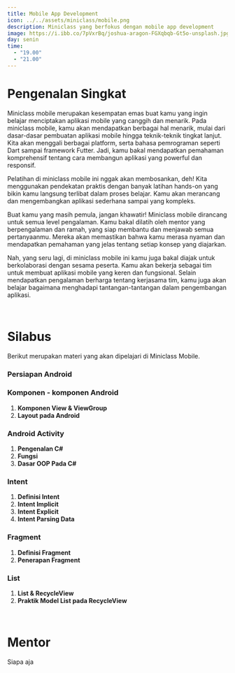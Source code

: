 ```yaml
---
title: Mobile App Development
icon: ../../assets/miniclass/mobile.png
description: Miniclass yang berfokus dengan mobile app development
image: https://i.ibb.co/7pVxrBq/joshua-aragon-FGXqbqb-Gt5o-unsplash.jpg
day: senin
time:
  - "19.00"
  - "21.00"
---
```


# Pengenalan Singkat
Miniclass mobile merupakan kesempatan emas buat kamu yang ingin belajar menciptakan aplikasi mobile yang canggih dan menarik. Pada miniclass mobile, kamu akan mendapatkan berbagai hal menarik, mulai dari dasar-dasar pembuatan aplikasi mobile hingga teknik-teknik tingkat lanjut. Kita akan menggali berbagai platform, serta bahasa pemrograman seperti Dart sampai framework Futter. Jadi, kamu bakal mendapatkan pemahaman komprehensif tentang cara membangun aplikasi yang powerful dan responsif.

Pelatihan di miniclass mobile ini nggak akan membosankan, deh! Kita menggunakan pendekatan praktis dengan banyak latihan hands-on yang bikin kamu langsung terlibat dalam proses belajar. Kamu akan merancang dan mengembangkan aplikasi sederhana sampai yang kompleks.

Buat kamu yang masih pemula, jangan khawatir! Miniclass mobile dirancang untuk semua level pengalaman. Kamu bakal dilatih oleh mentor yang berpengalaman dan ramah, yang siap membantu dan menjawab semua pertanyaanmu. Mereka akan memastikan bahwa kamu merasa nyaman dan mendapatkan pemahaman yang jelas tentang setiap konsep yang diajarkan.

Nah, yang seru lagi, di miniclass mobile ini kamu juga bakal diajak untuk berkolaborasi dengan sesama peserta. Kamu akan bekerja sebagai tim untuk membuat aplikasi mobile yang keren dan fungsional. Selain mendapatkan pengalaman berharga tentang kerjasama tim, kamu juga akan belajar bagaimana menghadapi tantangan-tantangan dalam pengembangan aplikasi.

&nbsp;
# Silabus
Berikut merupakan materi yang akan dipelajari di Miniclass Mobile.

### Persiapan Android

### Komponen - komponen Android
 1. **Komponen View & ViewGroup**
 2. **Layout pada Android**

### Android Activity
 1. **Pengenalan C#**
 2. **Fungsi**
 3. **Dasar OOP Pada C#**

 ### Intent
 1. **Definisi Intent**
 2. **Intent Implicit**
 3. **Intent Explicit**
 4. **Intent Parsing Data**

### Fragment
 1. **Definisi Fragment**
 2. **Penerapan Fragment**

### List
 1. **List & RecycleView**
 2. **Praktik Model List pada RecycleView**


&nbsp;
# Mentor

Siapa aja
